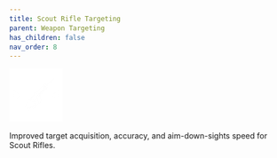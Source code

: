 ```yaml
---
title: Scout Rifle Targeting
parent: Weapon Targeting
has_children: false
nav_order: 8
---
```


![](https://raw.githubusercontent.com/snowstormclan/Armor-Perks/master/images/Targeting/Scout.png)

Improved target acquisition, accuracy, and aim-down-sights speed for Scout Rifles.
